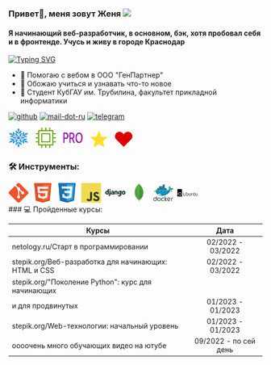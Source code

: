 ### Привет👋, меня зовут Женя <img src="https://media.giphy.com/media/WUlplcMpOCEmTGBtBW/giphy.gif" width="30px">
#### Я начинающий веб-разработчик, в основном, бэк, хотя пробовал себя и в фронтенде. Учусь и живу в городе Краснодар
[![Typing SVG](https://readme-typing-svg.herokuapp.com?color=%2336BCF7&lines=BackEnd+Developer+junior)](https://git.io/typing-svg)

- 🔭 Помогаю с вебом в ООО "ГенПартнер" 
- 🌱 Обожаю учиться и узнавать что-то новое
- 👯 Студент КубГАУ им. Трубилина, факультет прикладной информатики 


[<img src='https://cdn.jsdelivr.net/npm/simple-icons@3.0.1/icons/github.svg' alt='github' height='40'>](https://github.com/https://github.com/zdivche)  [<img src='https://cdn.jsdelivr.net/npm/simple-icons@3.0.1/icons/mail-dot-ru.svg' alt='mail-dot-ru' height='40'>](zdivchenko@mail.ru)  [<img src='https://cdn.jsdelivr.net/npm/simple-icons@3.0.1/icons/telegram.svg' alt='telegram' height='40'>](https://t.me/dzheeeenya)  


<a href='https://archiveprogram.github.com/'><img src='https://raw.githubusercontent.com/acervenky/animated-github-badges/master/assets/acbadge.gif' width='40' height='40'></a> <a href='https://docs.github.com/en/developers'><img src='https://raw.githubusercontent.com/acervenky/animated-github-badges/master/assets/devbadge.gif' width='40' height='40'></a> <a href='https://github.com/pricing'><img src='https://raw.githubusercontent.com/acervenky/animated-github-badges/master/assets/pro.gif' width='40' height='40'></a> <a href='https://stars.github.com/'><img src='https://raw.githubusercontent.com/acervenky/animated-github-badges/master/assets/starbadge.gif' width='35' height='35'></a> <a href='https://docs.github.com/en/github/supporting-the-open-source-community-with-github-sponsors'><img src='https://raw.githubusercontent.com/acervenky/animated-github-badges/master/assets/sponsorbadge.gif' width='35' height='35'></a> 
### 🛠 Инструменты:
<div>
  <img src="https://github.com/devicons/devicon/blob/master/icons/git/git-original.svg" title="git" alt="git" width="40" height="40"/>&nbsp
  <img src="https://github.com/devicons/devicon/blob/master/icons/html5/html5-original.svg" title="html5" alt="html5" width="40" height="40"/>&nbsp
  <img src="https://github.com/devicons/devicon/blob/master/icons/css3/css3-original.svg" title="css" alt="css" width="40" height="40"/>&nbsp
  <img src="https://github.com/devicons/devicon/blob/master/icons/javascript/javascript-original.svg" title="javascript" alt="javascript" width="40" height="40"/>&nbsp
  <img src="https://github.com/devicons/devicon/blob/master/icons/django/django-plain-wordmark.svg" title="django" alt="django" width="40" height="40"/>&nbsp
  <img src="https://github.com/devicons/devicon/blob/master/icons/mongodb/mongodb-original.svg" title="mongodb" alt="mongodb" width="40" height="40"/>&nbsp
  <img src="https://github.com/devicons/devicon/blob/master/icons/docker/docker-original-wordmark.svg" title="docker" alt="docker" width="40" height="40"/>&nbsp
  <img src="https://github.com/devicons/devicon/blob/master/icons/ubuntu/ubuntu-plain-wordmark.svg" title="ubuntu" alt="ubuntu" width="40" height="40"/>&nbsp
</div>
### 💻 Пройденные курсы:

| Курсы                                                           | Дата                 |
| ----------------------------------------------------------------| :---------------:    |
| netology.ru/Старт в программировании                            | 02/2022 - 03/2022    |
| stepik.org/Веб-разработка для начинающих: HTML и CSS            | 02/2022 - 03/2022    |
| stepik.org/"Поколение Python": курс для начинающих              |                      |
|  и для продвинутых                                              | 01/2023 - 01/2023    |
| stepik.org/Web-технологии: начальный уровень                    | 01/2023 - 01/2023    |
| оооочень много обучающих видео на ютубе                         | 09/2022 - по сей день|

